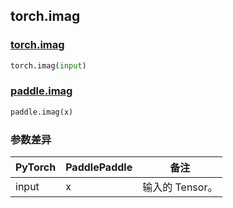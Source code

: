 ## torch.imag
### [torch.imag](https://pytorch.org/docs/stable/generated/torch.imag.html?highlight=imag#torch.imag)

```python
torch.imag(input)
```

### [paddle.imag](https://www.paddlepaddle.org.cn/documentation/docs/zh/api/paddle/imag_cn.html#imag)

```python
paddle.imag(x)
```
### 参数差异
| PyTorch       | PaddlePaddle | 备注                                                   |
| ------------- | ------------ | ------------------------------------------------------ |
| input        | x            | 输入的 Tensor。                   |
